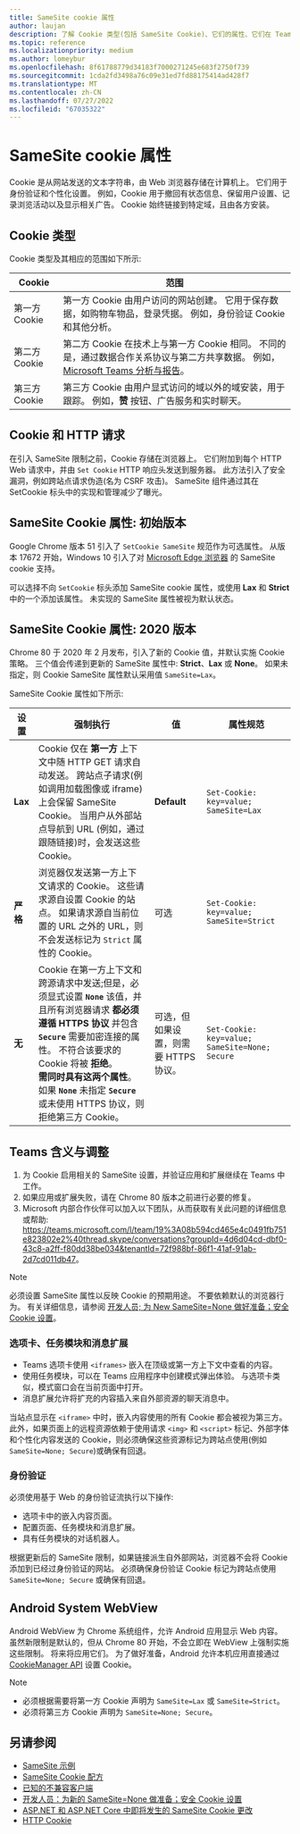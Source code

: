 ```yaml
---
title: SameSite cookie 属性
author: laujan
description: 了解 Cookie 类型(包括 SameSite Cookie)、它们的属性、它们在 Teams 选项卡、任务模块和消息扩展中的含义，以及它们在 Teams 中的身份验证
ms.topic: reference
ms.localizationpriority: medium
ms.author: lomeybur
ms.openlocfilehash: 8f61788779d34183f7000271245e683f2750f739
ms.sourcegitcommit: 1cda2fd3498a76c09e31ed7fd88175414ad428f7
ms.translationtype: MT
ms.contentlocale: zh-CN
ms.lasthandoff: 07/27/2022
ms.locfileid: "67035322"
---
```

# <a name="samesite-cookie-attribute"></a>SameSite cookie 属性

Cookie 是从网站发送的文本字符串，由 Web 浏览器存储在计算机上。 它们用于身份验证和个性化设置。 例如，Cookie 用于撤回有状态信息、保留用户设置、记录浏览活动以及显示相关广告。 Cookie 始终链接到特定域，且由各方安装。

## <a name="types-of-cookies"></a>Cookie 类型

Cookie 类型及其相应的范围如下所示:

|Cookie|范围|
| ------ | ------ |
|第一方 Cookie|第一方 Cookie 由用户访问的网站创建。 它用于保存数据，如购物车物品，登录凭据。 例如，身份验证 Cookie 和其他分析。|
|第二方 Cookie|第二方 Cookie 在技术上与第一方 Cookie 相同。 不同的是，通过数据合作关系协议与第二方共享数据。 例如，[Microsoft Teams 分析与报告](/microsoftteams/teams-analytics-and-reports/teams-reporting-reference)。 |
|第三方 Cookie|第三方 Cookie 由用户显式访问的域以外的域安装，用于跟踪。 例如，**赞** 按钮、广告服务和实时聊天。|

## <a name="cookies-and-http-requests"></a>Cookie 和 HTTP 请求

在引入 SameSite 限制之前，Cookie 存储在浏览器上。 它们附加到每个 HTTP Web 请求中，并由 `Set Cookie` HTTP 响应头发送到服务器。 此方法引入了安全漏洞，例如跨站点请求伪造(名为 CSRF 攻击)。 SameSite 组件通过其在 SetCookie 标头中的实现和管理减少了曝光。

## <a name="samesite-cookie-attribute-initial-release"></a>SameSite Cookie 属性: 初始版本

Google Chrome 版本 51 引入了 `SetCookie SameSite` 规范作为可选属性。 从版本 17672 开始，Windows 10 引入了对 [Microsoft&nbsp;Edge 浏览器](https://blogs.windows.com/msedgedev/2018/05/17/samesite-cookies-microsoft-edge-internet-explorer/) 的 SameSite cookie 支持。

可以选择不向 `SetCookie` 标头添加 SameSite cookie 属性，或使用 **Lax** 和 **Strict** 中的一个添加该属性。 未实现的 SameSite 属性被视为默认状态。

## <a name="samesite-cookie-attribute-2020-release"></a>SameSite Cookie 属性: 2020 版本

Chrome 80 于 2020 年 2 月发布，引入了新的 Cookie 值，并默认实施 Cookie 策略。 三个值会传递到更新的 SameSite 属性中: **Strict**、**Lax** 或 **None**。 如果未指定，则 Cookie SameSite 属性默认采用值 `SameSite=Lax`。

SameSite Cookie 属性如下所示:

|设置 | 强制执行 | 值 |属性规范 |
| -------- | ----------- | --------|--------|
| **Lax**  | Cookie 仅在 **第一方** 上下文中随 HTTP GET 请求自动发送。 跨站点子请求(例如调用加载图像或 iframe)上会保留 SameSite Cookie。 当用户从外部站点导航到 URL (例如，通过跟随链接)时，会发送这些 Cookie。| **Default** |`Set-Cookie: key=value; SameSite=Lax`|
| **严格** |浏览器仅发送第一方上下文请求的 Cookie。 这些请求源自设置 Cookie 的站点。 如果请求源自当前位置的 URL 之外的 URL，则不会发送标记为 `Strict` 属性的 Cookie。| 可选 |`Set-Cookie: key=value; SameSite=Strict`|
| **无** | Cookie 在第一方上下文和跨源请求中发送;但是，必须显式设置 **`None`** 该值，并且所有浏览器请求 **都必须遵循 HTTPS 协议** 并包含 **`Secure`** 需要加密连接的属性。 不符合该要求的 Cookie 将被 **拒绝**。 <br/>**需同时具有这两个属性**。 如果  **`None`** 未指定 **`Secure`**  或未使用 HTTPS 协议，则拒绝第三方 Cookie。| 可选，但如果设置，则需要 HTTPS 协议。 |`Set-Cookie: key=value; SameSite=None; Secure` |

## <a name="teams-implications-and-adjustments"></a>Teams 含义与调整

1. 为 Cookie 启用相关的 SameSite 设置，并验证应用和扩展继续在 Teams 中工作。
1. 如果应用或扩展失败，请在 Chrome 80 版本之前进行必要的修复。
1. Microsoft 内部合作伙伴可以加入以下团队，从而获取有关此问题的详细信息或帮助: <https://teams.microsoft.com/l/team/19%3A08b594cd465e4c0491fb751e823802e2%40thread.skype/conversations?groupId=4d6d04cd-dbf0-43c8-a2ff-f80dd38be034&tenantId=72f988bf-86f1-41af-91ab-2d7cd011db47>。

> [!NOTE]
> 必须设置 SameSite 属性以反映 Cookie 的预期用途。 不要依赖默认的浏览器行为。 有关详细信息，请参阅 [开发人员; 为 New SameSite=None 做好准备；安全 Cookie 设置](https://blog.chromium.org/2019/10/developers-get-ready-for-new.html)。

### <a name="tabs-task-modules-and-message-extensions"></a>选项卡、任务模块和消息扩展

* Teams 选项卡使用 `<iframes>` 嵌入在顶级或第一方上下文中查看的内容。
* 使用任务模块，可以在 Teams 应用程序中创建模式弹出体验。 与选项卡类似，模式窗口会在当前页面中打开。
* 消息扩展允许将扩充的内容插入来自外部资源的聊天消息中。

当站点显示在 `<iframe>` 中时，嵌入内容使用的所有 Cookie 都会被视为第三方。 此外，如果页面上的远程资源依赖于使用请求 `<img>` 和 `<script>` 标记、外部字体和个性化内容发送的 Cookie，则必须确保这些资源标记为跨站点使用(例如 `SameSite=None; Secure`)或确保有回退。

### <a name="authentication"></a>身份验证

必须使用基于 Web 的身份验证流执行以下操作:

* 选项卡中的嵌入内容页面。
* 配置页面、任务模块和消息扩展。
* 具有任务模块的对话机器人。

根据更新后的 SameSite 限制，如果链接派生自外部网站，浏览器不会将 Cookie 添加到已经过身份验证的网站。 必须确保身份验证 Cookie 标记为跨站点使用 `SameSite=None; Secure` 或确保有回退。

## <a name="android-system-webview"></a>Android System WebView

Android WebView 为 Chrome 系统组件，允许 Android 应用显示 Web 内容。 虽然新限制是默认的，但从 Chrome 80 开始，不会立即在 WebView 上强制实施这些限制。 将来将应用它们。 为了做好准备，Android 允许本机应用直接通过 [CookieManager API](https://developer.android.com/reference/android/webkit/CookieManager) 设置 Cookie。

> [!NOTE]
>
> * 必须根据需要将第一方 Cookie 声明为 `SameSite=Lax` 或 `SameSite=Strict`。
> * 必须将第三方 Cookie 声明为 `SameSite=None; Secure`。

## <a name="see-also"></a>另请参阅

* [SameSite 示例](https://github.com/GoogleChromeLabs/samesite-examples)
* [SameSite Cookie 配方](https://web.dev/samesite-cookie-recipes/)
* [已知的不兼容客户端]( https://www.chromium.org/updates/same-site/incompatible-clients)
* [开发人员：为新的 SameSite=None 做准备；安全 Cookie 设置](https://blog.chromium.org/2019/10/developers-get-ready-for-new.html)
* [ASP.NET 和 ASP.NET Core 中即将发生的 SameSite Cookie 更改](https://devblogs.microsoft.com/aspnet/upcoming-samesite-cookie-changes-in-asp-net-and-asp-net-core/)
* [HTTP Cookie](https://developer.mozilla.org/docs/Web/HTTP/Cookies)
